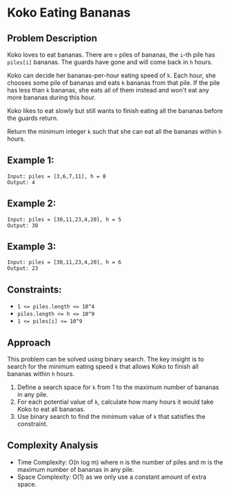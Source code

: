 # Koko Eating Bananas

## Problem Description

Koko loves to eat bananas. There are `n` piles of bananas, the `i`-th pile has `piles[i]` bananas. The guards have gone and will come back in `h` hours.

Koko can decide her bananas-per-hour eating speed of `k`. Each hour, she chooses some pile of bananas and eats `k` bananas from that pile. If the pile has less than `k` bananas, she eats all of them instead and won't eat any more bananas during this hour.

Koko likes to eat slowly but still wants to finish eating all the bananas before the guards return.

Return the minimum integer `k` such that she can eat all the bananas within `h` hours.

## Example 1:

```
Input: piles = [3,6,7,11], h = 8
Output: 4
```

## Example 2:

```
Input: piles = [30,11,23,4,20], h = 5
Output: 30
```

## Example 3:

```
Input: piles = [30,11,23,4,20], h = 6
Output: 23
```

## Constraints:

- `1 <= piles.length <= 10^4`
- `piles.length <= h <= 10^9`
- `1 <= piles[i] <= 10^9`

## Approach

This problem can be solved using binary search. The key insight is to search for the minimum eating speed `k` that allows Koko to finish all bananas within `h` hours.

1. Define a search space for `k` from 1 to the maximum number of bananas in any pile.
2. For each potential value of `k`, calculate how many hours it would take Koko to eat all bananas.
3. Use binary search to find the minimum value of `k` that satisfies the constraint.

## Complexity Analysis

- Time Complexity: O(n log m) where n is the number of piles and m is the maximum number of bananas in any pile.
- Space Complexity: O(1) as we only use a constant amount of extra space.

